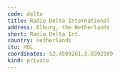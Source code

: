 ```yaml
---
code: delta
title: Radio Delta International
address: Elburg, the Netherlands
short: Radio Delta Int.
country: netherlands
itu: HOL
coordinates: 52.4509261,5.8392109
kind: private
---
```

